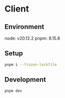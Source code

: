 # Client

## Environment

node: v20.12.2
pnpm: 8.15.8

## Setup

```sh
pnpm i --frozen-lockfile
```

## Development

```sh
pnpm dev
```